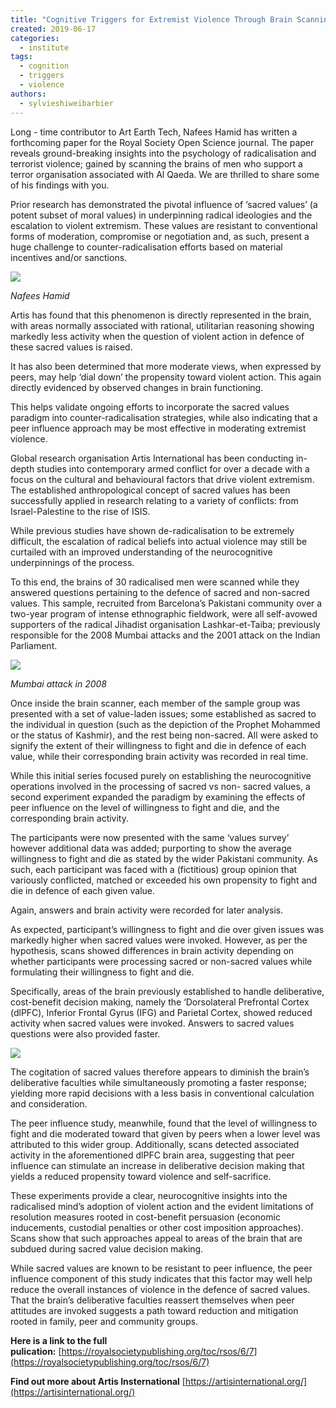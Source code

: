```yaml
---
title: "Cognitive Triggers for Extremist Violence Through Brain Scanning"
created: 2019-06-17
categories: 
  - institute
tags: 
  - cognition
  - triggers
  - violence
authors: 
  - sylvieshiweibarbier
---
```


Long - time contributor to Art Earth Tech, Nafees Hamid has written a forthcoming paper for the Royal Society Open Science journal. The paper reveals ground-breaking insights into the psychology of radicalisation and terrorist violence; gained by scanning the brains of men who support a terror organisation associated with Al Qaeda. We are thrilled to share some of his findings with you.

Prior research has demonstrated the pivotal influence of ‘sacred values’ (a potent subset of moral values) in underpinning radical ideologies and the escalation to violent extremism. These values are resistant to conventional forms of moderation, compromise or negotiation and, as such, present a huge challenge to counter-radicalisation efforts based on material incentives and/or sanctions.

![](/assets/images/nafeeshamid.jpg)

_Nafees Hamid_

Artis has found that this phenomenon is directly represented in the brain, with areas normally associated with rational, utilitarian reasoning showing markedly less activity when the question of violent action in defence of these sacred values is raised.

It has also been determined that more moderate views, when expressed by peers, may help ‘dial down’ the propensity toward violent action. This again directly evidenced by observed changes in brain functioning.

This helps validate ongoing efforts to incorporate the sacred values paradigm into counter-radicalisation strategies, while also indicating that a peer influence approach may be most effective in moderating extremist violence.

Global research organisation Artis International has been conducting in-depth studies into contemporary armed conflict for over a decade with a focus on the cultural and behavioural factors that drive violent extremism. The established anthropological concept of sacred values has been successfully applied in research relating to a variety of conflicts: from Israel-Palestine to the rise of ISIS.

While previous studies have shown de-radicalisation to be extremely difficult, the escalation of radical beliefs into actual violence may still be curtailed with an improved understanding of the neurocognitive underpinnings of the process.

To this end, the brains of 30 radicalised men were scanned while they answered questions pertaining to the defence of sacred and non-sacred values. This sample, recruited from Barcelona’s Pakistani community over a two-year program of intense ethnographic fieldwork, were all self-avowed supporters of the radical Jihadist organisation Lashkar-et-Taiba; previously responsible for the 2008 Mumbai attacks and the 2001 attack on the Indian Parliament.

![](/assets/images/NSG_Air_Assault_Mumbai_Attacks.jpg)

_Mumbai attack in 2008_

Once inside the brain scanner, each member of the sample group was presented with a set of value-laden issues; some established as sacred to the individual in question (such as the depiction of the Prophet Mohammed or the status of Kashmir), and the rest being non-sacred. All were asked to signify the extent of their willingness to fight and die in defence of each value, while their corresponding brain activity was recorded in real time.

While this initial series focused purely on establishing the neurocognitive operations involved in the processing of sacred vs non- sacred values, a second experiment expanded the paradigm by examining the effects of peer influence on the level of willingness to fight and die, and the corresponding brain activity.

The participants were now presented with the same ‘values survey’ however additional data was added; purporting to show the average willingness to fight and die as stated by the wider Pakistani community. As such, each participant was faced with a (fictitious) group opinion that variously conflicted, matched or exceeded his own propensity to fight and die in defence of each given value.

Again, answers and brain activity were recorded for later analysis.

As expected, participant’s willingness to fight and die over given issues was markedly higher when sacred values were invoked. However, as per the hypothesis, scans showed differences in brain activity depending on whether participants were processing sacred or non-sacred values while formulating their willingness to fight and die.

Specifically, areas of the brain previously established to handle deliberative, cost-benefit decision making, namely the ‘Dorsolateral Prefrontal Cortex (dlPFC), Inferior Frontal Gyrus (IFG) and Parietal Cortex, showed reduced activity when sacred values were invoked. Answers to sacred values questions were also provided faster.

![](/assets/images/brain.jpg)

The cogitation of sacred values therefore appears to diminish the brain’s deliberative faculties while simultaneously promoting a faster response; yielding more rapid decisions with a less basis in conventional calculation and consideration.

The peer influence study, meanwhile, found that the level of willingness to fight and die moderated toward that given by peers when a lower level was attributed to this wider group. Additionally, scans detected associated activity in the aforementioned dlPFC brain area, suggesting that peer influence can stimulate an increase in deliberative decision making that yields a reduced propensity toward violence and self-sacrifice.

These experiments provide a clear, neurocognitive insights into the radicalised mind’s adoption of violent action and the evident limitations of resolution measures rooted in cost-benefit persuasion (economic inducements, custodial penalties or other cost imposition approaches). Scans show that such approaches appeal to areas of the brain that are subdued during sacred value decision making.

While sacred values are known to be resistant to peer influence, the peer influence component of this study indicates that this factor may well help reduce the overall instances of violence in the defence of sacred values. That the brain’s deliberative faculties reassert themselves when peer attitudes are invoked suggests a path toward reduction and mitigation rooted in family, peer and community groups.

**Here is a link to the full pulication:** [https://royalsocietypublishing.org/toc/rsos/6/7](https://royalsocietypublishing.org/toc/rsos/6/7)

**Find out more about Artis Insternational** [https://artisinternational.org/](https://artisinternational.org/)
